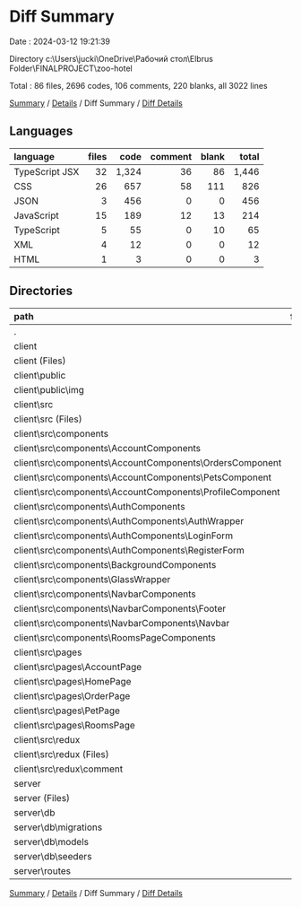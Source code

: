 # Diff Summary

Date : 2024-03-12 19:21:39

Directory c:\\Users\\jucki\\OneDrive\\Рабочий стол\\Elbrus Folder\\FINALPROJECT\\zoo-hotel

Total : 86 files,  2696 codes, 106 comments, 220 blanks, all 3022 lines

[Summary](results.md) / [Details](details.md) / Diff Summary / [Diff Details](diff-details.md)

## Languages
| language | files | code | comment | blank | total |
| :--- | ---: | ---: | ---: | ---: | ---: |
| TypeScript JSX | 32 | 1,324 | 36 | 86 | 1,446 |
| CSS | 26 | 657 | 58 | 111 | 826 |
| JSON | 3 | 456 | 0 | 0 | 456 |
| JavaScript | 15 | 189 | 12 | 13 | 214 |
| TypeScript | 5 | 55 | 0 | 10 | 65 |
| XML | 4 | 12 | 0 | 0 | 12 |
| HTML | 1 | 3 | 0 | 0 | 3 |

## Directories
| path | files | code | comment | blank | total |
| :--- | ---: | ---: | ---: | ---: | ---: |
| . | 86 | 2,696 | 106 | 220 | 3,022 |
| client | 70 | 2,117 | 94 | 207 | 2,418 |
| client (Files) | 3 | 69 | 0 | 0 | 69 |
| client\\public | 4 | 12 | 0 | 0 | 12 |
| client\\public\\img | 4 | 12 | 0 | 0 | 12 |
| client\\src | 63 | 2,036 | 94 | 207 | 2,337 |
| client\\src (Files) | 2 | 38 | 12 | 6 | 56 |
| client\\src\\components | 46 | 1,685 | 42 | 151 | 1,878 |
| client\\src\\components\\AccountComponents | 27 | 727 | 13 | 71 | 811 |
| client\\src\\components\\AccountComponents\\OrdersComponent | 10 | 351 | 2 | 36 | 389 |
| client\\src\\components\\AccountComponents\\PetsComponent | 7 | 217 | 5 | 21 | 243 |
| client\\src\\components\\AccountComponents\\ProfileComponent | 10 | 159 | 6 | 14 | 179 |
| client\\src\\components\\AuthComponents | 3 | 125 | 1 | 18 | 144 |
| client\\src\\components\\AuthComponents\\AuthWrapper | 1 | -2 | 0 | 0 | -2 |
| client\\src\\components\\AuthComponents\\LoginForm | 1 | 81 | 2 | 5 | 88 |
| client\\src\\components\\AuthComponents\\RegisterForm | 1 | 46 | -1 | 13 | 58 |
| client\\src\\components\\BackgroundComponents | 2 | 111 | 3 | 16 | 130 |
| client\\src\\components\\GlassWrapper | 6 | 125 | 0 | 17 | 142 |
| client\\src\\components\\NavbarComponents | 4 | 89 | 0 | 5 | 94 |
| client\\src\\components\\NavbarComponents\\Footer | 2 | 27 | 0 | 3 | 30 |
| client\\src\\components\\NavbarComponents\\Navbar | 2 | 62 | 0 | 2 | 64 |
| client\\src\\components\\RoomsPageComponents | 4 | 508 | 25 | 24 | 557 |
| client\\src\\pages | 10 | 258 | 40 | 40 | 338 |
| client\\src\\pages\\AccountPage | 2 | -7 | 0 | 4 | -3 |
| client\\src\\pages\\HomePage | 3 | 206 | 39 | 26 | 271 |
| client\\src\\pages\\OrderPage | 2 | -6 | 0 | 1 | -5 |
| client\\src\\pages\\PetPage | 1 | 6 | 0 | 0 | 6 |
| client\\src\\pages\\RoomsPage | 2 | 59 | 1 | 9 | 69 |
| client\\src\\redux | 5 | 55 | 0 | 10 | 65 |
| client\\src\\redux (Files) | 2 | 5 | 0 | 0 | 5 |
| client\\src\\redux\\comment | 3 | 50 | 0 | 10 | 60 |
| server | 16 | 579 | 12 | 13 | 604 |
| server (Files) | 2 | 392 | 0 | 0 | 392 |
| server\\db | 9 | 141 | 3 | 8 | 152 |
| server\\db\\migrations | 3 | 13 | 0 | 0 | 13 |
| server\\db\\models | 3 | 4 | 0 | 0 | 4 |
| server\\db\\seeders | 3 | 124 | 3 | 8 | 135 |
| server\\routes | 5 | 46 | 9 | 5 | 60 |

[Summary](results.md) / [Details](details.md) / Diff Summary / [Diff Details](diff-details.md)